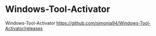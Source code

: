 # Windows-Tool-Activator
Windows-Tool-Activator
https://github.com/simonia94/Windows-Tool-Activator/releases

